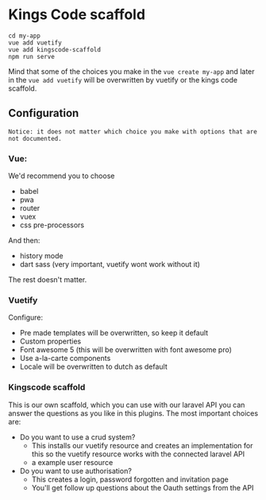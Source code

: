 # Kings Code  scaffold


```vue create my-app
cd my-app
vue add vuetify
vue add kingscode-scaffold
npm run serve
```

Mind that some of the choices you make in the `vue create my-app` and 
later in the `vue add vuetify` will be overwritten by vuetify or the kings code scaffold.


## Configuration

```
Notice: it does not matter which choice you make with options that are not documented.
 ```

### Vue:
We'd recommend you to choose
- babel
- pwa
- router
- vuex
- css pre-processors

And then:

- history mode
- dart sass (very important, vuetify wont work without it)

The rest doesn't matter.

### Vuetify
Configure:
- Pre made templates will be overwritten, so keep it default
- Custom properties
- Font awesome 5 (this will be overwritten with font awesome pro)
- Use a-la-carte components
- Locale will be overwritten to dutch as default

### Kingscode scaffold
This is our own scaffold, which you can use with our laravel API you can answer the questions
as you like in this plugins. The most important choices are:

- Do you want to use a crud system?
    - This installs our vuetify resource and creates an implementation for this so the vuetify
    resource works with the connected laravel API
    - a example user resource
- Do you want to use authorisation?
    - This creates a login, password forgotten and invitation page
    - You'll get follow up questions about the Oauth settings from the API

